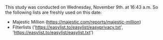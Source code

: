 This study was conducted on Wednesday, November 9th. at 16:43 a.m. So the following lists are freshly used on this date:

- Majestic Million (https://majestic.com/reports/majestic-million)
- Filterlists ('https://easylist.to/easylist/easyprivacy.txt', 'https://easylist.to/easylist/easylist.txt')
